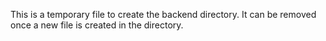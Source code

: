This is a temporary file to create the backend directory. It can be removed once a new file is created in the directory.
